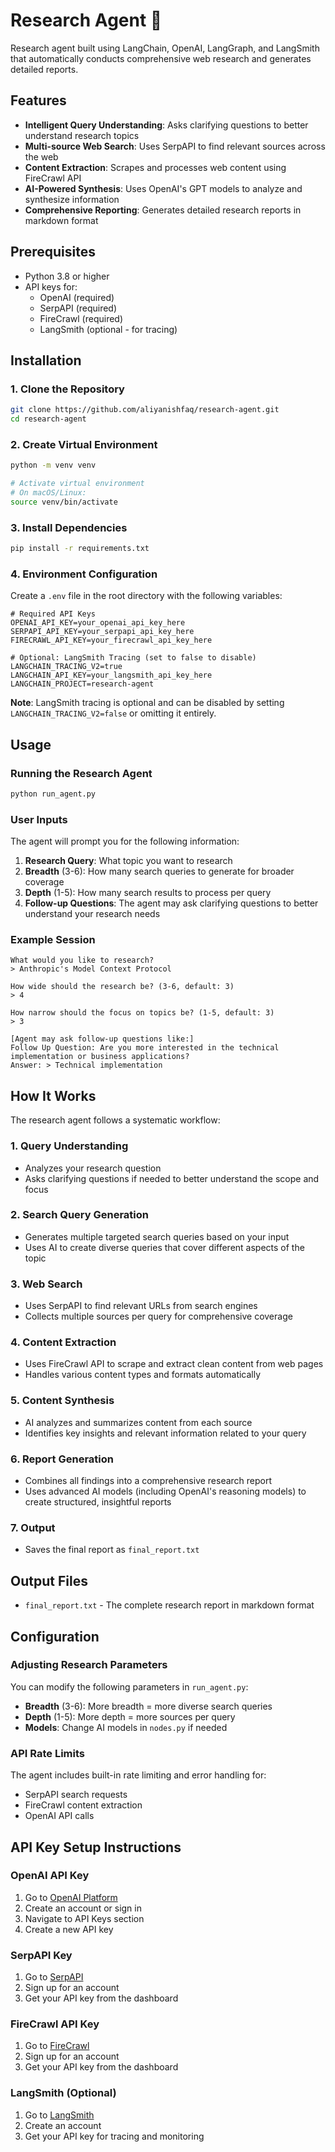 # Research Agent 🔬

 Research agent built using LangChain, OpenAI, LangGraph, and LangSmith that automatically conducts comprehensive web research and generates detailed reports.

## Features

- **Intelligent Query Understanding**: Asks clarifying questions to better understand research topics
- **Multi-source Web Search**: Uses SerpAPI to find relevant sources across the web
- **Content Extraction**: Scrapes and processes web content using FireCrawl API
- **AI-Powered Synthesis**: Uses OpenAI's GPT models to analyze and synthesize information
- **Comprehensive Reporting**: Generates detailed research reports in markdown format


## Prerequisites

- Python 3.8 or higher
- API keys for:
  - OpenAI (required)
  - SerpAPI (required)
  - FireCrawl (required)
  - LangSmith (optional - for tracing)

## Installation

### 1. Clone the Repository
```bash
git clone https://github.com/aliyanishfaq/research-agent.git
cd research-agent
```

### 2. Create Virtual Environment
```bash
python -m venv venv

# Activate virtual environment
# On macOS/Linux:
source venv/bin/activate

```

### 3. Install Dependencies
```bash
pip install -r requirements.txt
```

### 4. Environment Configuration

Create a `.env` file in the root directory with the following variables:

```env
# Required API Keys
OPENAI_API_KEY=your_openai_api_key_here
SERPAPI_API_KEY=your_serpapi_api_key_here
FIRECRAWL_API_KEY=your_firecrawl_api_key_here

# Optional: LangSmith Tracing (set to false to disable)
LANGCHAIN_TRACING_V2=true
LANGCHAIN_API_KEY=your_langsmith_api_key_here
LANGCHAIN_PROJECT=research-agent
```

**Note**: LangSmith tracing is optional and can be disabled by setting `LANGCHAIN_TRACING_V2=false` or omitting it entirely.

## Usage

### Running the Research Agent

```bash
python run_agent.py
```

### User Inputs

The agent will prompt you for the following information:

1. **Research Query**: What topic you want to research
2. **Breadth** (3-6): How many search queries to generate for broader coverage
3. **Depth** (1-5): How many search results to process per query
4. **Follow-up Questions**: The agent may ask clarifying questions to better understand your research needs

### Example Session

```
What would you like to research?
> Anthropic's Model Context Protocol

How wide should the research be? (3-6, default: 3)
> 4

How narrow should the focus on topics be? (1-5, default: 3)
> 3

[Agent may ask follow-up questions like:]
Follow Up Question: Are you more interested in the technical implementation or business applications?
Answer: > Technical implementation
```

## How It Works

The research agent follows a systematic workflow:

### 1. **Query Understanding**
- Analyzes your research question
- Asks clarifying questions if needed to better understand the scope and focus

### 2. **Search Query Generation**
- Generates multiple targeted search queries based on your input
- Uses AI to create diverse queries that cover different aspects of the topic

### 3. **Web Search** 
- Uses SerpAPI to find relevant URLs from search engines
- Collects multiple sources per query for comprehensive coverage

### 4. **Content Extraction**
- Uses FireCrawl API to scrape and extract clean content from web pages
- Handles various content types and formats automatically

### 5. **Content Synthesis**
- AI analyzes and summarizes content from each source
- Identifies key insights and relevant information related to your query

### 6. **Report Generation**
- Combines all findings into a comprehensive research report
- Uses advanced AI models (including OpenAI's reasoning models) to create structured, insightful reports

### 7. **Output**
- Saves the final report as `final_report.txt`

## Output Files

- `final_report.txt` - The complete research report in markdown format

## Configuration

### Adjusting Research Parameters

You can modify the following parameters in `run_agent.py`:

- **Breadth** (3-6): More breadth = more diverse search queries
- **Depth** (1-5): More depth = more sources per query
- **Models**: Change AI models in `nodes.py` if needed

### API Rate Limits

The agent includes built-in rate limiting and error handling for:
- SerpAPI search requests
- FireCrawl content extraction
- OpenAI API calls



## API Key Setup Instructions

### OpenAI API Key
1. Go to [OpenAI Platform](https://platform.openai.com/)
2. Create an account or sign in
3. Navigate to API Keys section
4. Create a new API key

### SerpAPI Key  
1. Go to [SerpAPI](https://serpapi.com/)
2. Sign up for an account
3. Get your API key from the dashboard

### FireCrawl API Key
1. Go to [FireCrawl](https://firecrawl.dev/)
2. Sign up for an account  
3. Get your API key from the dashboard

### LangSmith (Optional)
1. Go to [LangSmith](https://smith.langchain.com/)
2. Create an account
3. Get your API key for tracing and monitoring